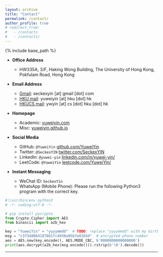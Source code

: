 ```yaml
---
layout: archive
title: "Contact"
permalink: /contact/
author_profile: true
# redirect_from:
#   - /contacts
#   - /contacts/
---
```


<script src="https://polyfill.io/v3/polyfill.min.js?features=es6"></script>
<script id="MathJax-script" async src="https://cdn.jsdelivr.net/npm/mathjax@3/es5/tex-mml-chtml.js"></script>
<script>
MathJax = {
  tex: {
    inlineMath: [['$', '$']],
    processEscapes: true
  }
};
</script>

{% include base_path %}

- **Office Address**
  - HW335A, 3/F, Haking Wong Building, The University of Hong Kong, Pokfulam Road, Hong Kong

- **Email Address**
  - [Gmail](mailto:seckexyin@gmail.com): seckexyin [at] gmail [dot] com
  - [HKU mail](mailto:yuweiyin@hku.hk): yuweiyin [at] hku [dot] hk
  - [HKUCS mail](mailto:ywyin@cs.hku.hk): ywyin [at] cs [dot] hku [dot] hk

- **Homepage**
  - Academic: [yuweiyin.com](https://www.yuweiyin.com/)
  - Misc: [yuweiyin.github.io](https://yuweiyin.github.io/)

- **Social Media**
  - GitHub: `@YuweiYin` [github.com/YuweiYin](https://github.com/YuweiYin)
  - Twitter: `@SeckexYIN` [twitter.com/SeckexYIN](https://twitter.com/SeckexYIN)
  - LinkedIn: `@yuwei-yin` [linkedin.com/in/yuwei-yin/](https://www.linkedin.com/in/yuwei-yin/)
  - LeetCode: `@YuweiYin` [leetcode.com/YuweiYin/](https://leetcode.com/YuweiYin/)

- **Instant Messaging**
  - WeChat ID: `SeckexYin`
  - WhatsApp (Mobile Phone): Please run the following Python3 program with the correct key.

```python
#!/usr/bin/env python3
# -*- coding:utf-8 -*-

# pip install pycrypto
from Crypto.Cipher import AES
from binascii import a2b_hex

key = "YuweiYin" + "yyyymmdd"  # TODO: replace "yyyymmdd" with my birthday
msg = "c373dd8641878b1fc4938a95b7e8165d"  # encrypted phone number
aes = AES.new(key.encode(), AES.MODE_CBC, b'0000000000000000')
print(aes.decrypt(a2b_hex(msg.encode())).rstrip(b'\0').decode())
```

---
